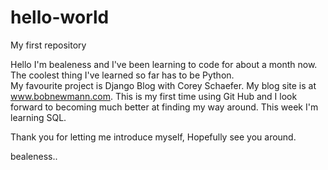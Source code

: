# hello-world
My first repository

Hello I'm bealeness and I've been learning to code for about a month now.  
The coolest thing I've learned so far has to be Python.  
My favourite project is Django Blog with Corey Schaefer.  My blog site
is at www.bobnewmann.com.  This is my first time using Git Hub and I
look forward to becoming much better at finding my way around.
This week I'm learning SQL.

Thank you for letting me introduce myself,
Hopefully see you around.

bealeness..
